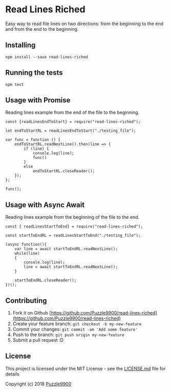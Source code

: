 # Read Lines Riched

Easy way to read file lines on two directions: from the beginning to the end and from the end to the beginning.

## Installing

```
npm install --save read-lines-riched
```

## Running the tests

```
npm test
```

## Usage with Promise

Reading lines example from the end of the file to the beginning.
```
const {readLinesEndToStart} = require("read-lines-riched");

let endToStartRL = readLinesEndToStart("./testing_file");

var func = function () {
    endToStartRL.readNextLine().then(line => {
        if (line) {
            console.log(line);
            func()
        }
        else
            endToStartRL.closeReader();
    });
};

func();
```
## Usage with Async Await

Reading lines example from the beginning of the file to the end.

```
const { readLinesStartToEnd} = require("read-lines-riched");

const startToEndRL = readLinesStartToEnd("./testing_file");

(async function(){
    var line = await startToEndRL.readNextLine();
    while(line)
    {
        console.log(line);
        line = await startToEndRL.readNextLine();
    }

    startToEndRL.closeReader();
})();
```

## Contributing

1. Fork it on Github [https://github.com/Puzzle9900/read-lines-riched](https://github.com/Puzzle9900/read-lines-riched)
2. Create your feature branch: `git checkout -b my-new-feature`
3. Commit your changes: `git commit -am 'Add some feature'`
4. Push to the branch: `git push origin my-new-feature`
5. Submit a pull request :D


## License

This project is licensed under the MIT License - see the [LICENSE.md](LICENSE.md) file for details

Copyright (c) 2018 [Puzzle9900](https://github.com/Puzzle9900)

